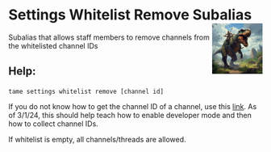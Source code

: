 <h1>Settings Whitelist Remove Subalias<img align="right" src="../../../../Data/main.png" width="100px"></h1>

Subalias that allows staff members to remove channels from the whitelisted channel IDs

## Help:
`tame settings whitelist remove [channel id]`

If you do not know how to get the channel ID of a channel, use this [link](https://tokenizedhq.com/discord-channel-id/#how-to-get-a-discord-channel-id). As of 3/1/24, this should help teach how to enable developer mode and then how to collect channel IDs.

If whitelist is empty, all channels/threads are allowed.